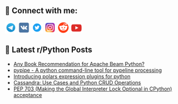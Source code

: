 ## 🔎 Connect with me:
[<img src="https://github.com/bullbesh/bullbesh/blob/main/images/Telegram.png" width="32" height="32" />](https://t.me/bullbesh)
[<img src="https://github.com/bullbesh/bullbesh/blob/main/images/VK.png" width="32" height="32" />](https://vk.com/bullbesh)
[<img src="https://github.com/bullbesh/bullbesh/blob/main/images/Twitter.png" width="32" height="32" />](https://twitter.com/bullbesh1)
[<img src="https://github.com/bullbesh/bullbesh/blob/main/images/Instagram.png" width="32" height="32" />](https://www.instagram.com/bullbesh)
[<img src="https://github.com/bullbesh/bullbesh/blob/main/images/Reddit.png" width="32" height="32" />](https://www.reddit.com/user/bullbesh)
[<img src="https://github.com/bullbesh/bullbesh/blob/main/images/YouTube.png" width="32" height="32" />](https://www.youtube.com/channel/UCtfjRs6uzgq5mfm8S06WTcg)

## 📕 Latest r/Python Posts
<!-- BLOG-POST-LIST:START -->
- [Any Book Recommendation for Apache Beam Python?](https://www.reddit.com/r/Python/comments/17g5is7/any_book_recommendation_for_apache_beam_python/)
- [pypipe - A python command-line tool for pypeline processing](https://www.reddit.com/r/Python/comments/17g2ssn/pypipe_a_python_commandline_tool_for_pypeline/)
- [Introducing polars expression plugins for python](https://www.reddit.com/r/Python/comments/17g163c/introducing_polars_expression_plugins_for_python/)
- [Cassandra: Use Cases and Python CRUD Operations](https://www.reddit.com/r/Python/comments/17g0rxt/cassandra_use_cases_and_python_crud_operations/)
- [PEP 703 &lpar;Making the Global Interpreter Lock Optional in CPython&rpar; acceptance](https://www.reddit.com/r/Python/comments/17frney/pep_703_making_the_global_interpreter_lock/)
<!-- BLOG-POST-LIST:END -->
